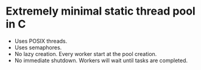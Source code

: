 # Extremely minimal static thread pool in C
* Uses POSIX threads.
* Uses semaphores.
* No lazy creation. Every worker start at the pool creation.
* No immediate shutdown. Workers will wait until tasks are completed. 
